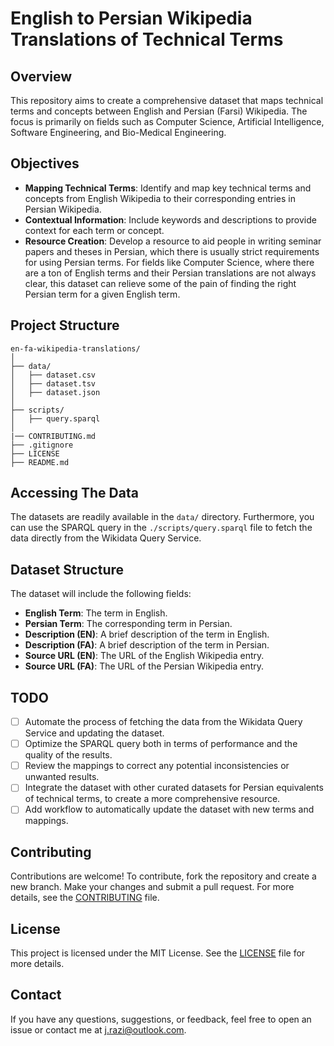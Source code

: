 # English to Persian Wikipedia Translations of Technical Terms

## Overview

This repository aims to create a comprehensive dataset that maps technical terms and concepts between English and Persian (Farsi) Wikipedia. The focus is primarily on fields such as Computer Science, Artificial Intelligence, Software Engineering, and Bio-Medical Engineering.

## Objectives

- **Mapping Technical Terms**: Identify and map key technical terms and concepts from English Wikipedia to their corresponding entries in Persian Wikipedia.
- **Contextual Information**: Include keywords and descriptions to provide context for each term or concept.
- **Resource Creation**: Develop a resource to aid people in writing seminar papers and theses in Persian, which there is usually strict requirements for using Persian terms. For fields like Computer Science, where there are a ton of English terms and their Persian translations are not always clear, this dataset can relieve some of the pain of finding the right Persian term for a given English term.

## Project Structure

```
en-fa-wikipedia-translations/
│
├── data/
│   ├── dataset.csv
│   ├── dataset.tsv
│   ├── dataset.json
│
├── scripts/
│   ├── query.sparql
│
|── CONTRIBUTING.md
├── .gitignore
├── LICENSE
├── README.md
```

## Accessing The Data

The datasets are readily available in the `data/` directory. Furthermore, you can use the SPARQL query in the `./scripts/query.sparql` file to fetch the data directly from the Wikidata Query Service.

## Dataset Structure

The dataset will include the following fields:

- **English Term**: The term in English.
- **Persian Term**: The corresponding term in Persian.
- **Description (EN)**: A brief description of the term in English.
- **Description (FA)**: A brief description of the term in Persian.
- **Source URL (EN)**: The URL of the English Wikipedia entry.
- **Source URL (FA)**: The URL of the Persian Wikipedia entry.

## TODO

- [ ] Automate the process of fetching the data from the Wikidata Query Service and updating the dataset.
- [ ] Optimize the SPARQL query both in terms of performance and the quality of the results.
- [ ] Review the mappings to correct any potential inconsistencies or unwanted results.
- [ ] Integrate the dataset with other curated datasets for Persian equivalents of technical terms, to create a more comprehensive resource.
- [ ] Add workflow to automatically update the dataset with new terms and mappings.

## Contributing

Contributions are welcome! To contribute, fork the repository and create a new branch. Make your changes and submit a pull request. For more details, see the [CONTRIBUTING](CONTRIBUTING.md) file.

## License

This project is licensed under the MIT License. See the [LICENSE](LICENSE) file for more details.

## Contact

If you have any questions, suggestions, or feedback, feel free to open an issue or contact me at [j.razi@outlook.com](mailto:j.razi@outlook.com).
